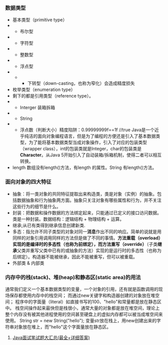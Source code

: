 
### 数据类型
- 基本类型（primitive type）
- - 布尔型
- - 字符型
- - 整数型
- - 浮点型
- - - 下转型（down-casting，也称为窄化）会造成精度损失
- 枚举类型（enumeration type）
- 剩下的都是引用类型（reference type）。
- - Interger 装箱拆箱
- - String
- - 浮点数（判断大小）精度陷阱：0.99999999f==1f //true 
Java是一个近乎纯洁的面向对象编程语言，但是为了编程的方便还是引入了基本数据类型，为了能将基本数据类型当成对象操作，引入了对应的包装类型（wrapper class），int的包装类就是Integer，char的包装类是**Character**。从Java 5开始引入了自动装箱/拆箱机制，使得二者可以相互转换。
- length
数组没有length()方法，有length 的属性。String 有length()方法。
### 面向对象的四大特征
- 抽象：将一类对象的共同特征提取出来构造类，类是对象（实例）的抽象。包括数据抽象和行为抽象两方面。抽象只关注对象有哪些属性和行为，并不关注这些行为的细节是什么。
- 封装：把数据和操作数据的方法绑定起来，只能通过已定义的接口访问数据。类是一种封装。数据结构：逻辑结构 + 物理结构 + 运算。
- 继承;从已有类得到继承信息创建新类.
- 多态：指允许不同子类型的对象对同一**消息**作出不同的响应。简单的说就是用同样的对象引用调用同样的方法但是做了不同的事情。**方法重载（overload）**实现的是编译时的多态性（也称为前绑定），而**方法重写（override）**（子类**继承**父类并重写父类中已有的或抽象的方法）实现的是运行时的多态性（也称为后绑定）。构造器不能被继承，因此不能被重写，但可以被重载。
- 外部类 & 内部类
### 内存中的栈(stack)、堆(heap)和静态区(static area)的用法
  通常我们定义一个基本数据类型的变量，一个对象的引用，还有就是函数调用的现场保存都使用内存中的栈空间；
  而通过new关键字和构造器创建的对象放在堆空间；
  程序中的字面量（literal）如直接书写的100、"hello"和常量都是放在静态区中。
  栈空间操作起来最快但是栈很小，通常大量的对象都是放在堆空间，理论上整个内存没有被其他进程使用的空间甚至硬盘上的虚拟内存都可以被当成堆空间来使用。
  String str = new String("hello");
  变量str放在栈上，用new创建出来的字符串对象放在堆上，而"hello"这个字面量放在静态区。

1. [Java面试笔试题大汇总(最全+详细答案)](https://yq.aliyun.com/articles/14318)
